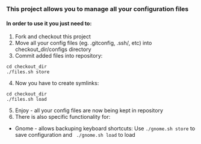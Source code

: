 ### This project allows you to manage all your configuration files

#### In order to use it you just need to:

1. Fork and checkout this project
2. Move all your config files (eg. .gitconfig, .ssh/, etc) into checkout_dir/configs directory
3. Commit added files into repository:
  ```
cd checkout_dir
./files.sh store
```

4. Now you have to create symlinks:
```
cd checkout_dir
./files.sh load
```

5. Enjoy - all your config files are now being kept in repository
6. There is also specific functionality for:
  * Gnome - allows backuping keyboard shortcuts:
Use ```./gnome.sh store``` to save configuration
and ``` ./gnome.sh load``` to load